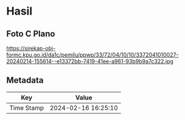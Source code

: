 # Hasil

## Foto C Plano

https://sirekap-obj-formc.kpu.go.id/da1c/pemilu/ppwp/33/72/04/10/10/3372041010027-20240214-155614--e13372bb-7419-41ee-a961-93b9b9a7c322.jpg


## Metadata

| Key        | Value               |
| ---------- | ------------------- |
| Time Stamp | 2024-02-16 16:25:10 |



